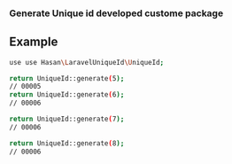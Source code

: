 
### Generate Unique id developed custome package


## Example
 
```sh
use use Hasan\LaravelUniqueId\UniqueId;
```

 
```sh
return UniqueId::generate(5);
// 00005
return UniqueId::generate(6);
// 00006

return UniqueId::generate(7);
// 00006

return UniqueId::generate(8);
// 00006
 
```
